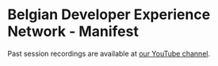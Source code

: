 # Belgian Developer Experience Network - Manifest

Past session recordings are available at [our YouTube channel](https://www.youtube.com/channel/UC4yPy9btGK99XAils6T2JBg).